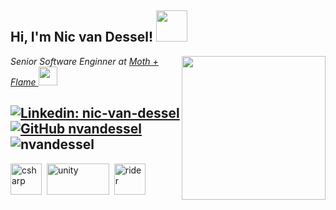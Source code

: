 <h2> Hi, I'm Nic van Dessel! <img src="https://media.giphy.com/media/Wj7lNjMNDxSmc/giphy.gif" width="50"></h2>
<img align='right' src="https://media.giphy.com/media/o0vwzuFwCGAFO/giphy.gif" width="230">
<p><em>Senior Software Enginner at <a href="https://www.mothandflamevr.com/">Moth + Flame </a><img src="https://www.mothandflamevr.com/wp-content/uploads/2019/05/butterfly1.png" width="30">
</em></p>

[![Linkedin: nic-van-dessel](https://img.shields.io/badge/-nicvandessel-blue?style=flat-square&logo=Linkedin&logoColor=white&link=https://www.linkedin.com/in/nic-van-dessel/)](https://www.linkedin.com/in/nic-van-dessel/)
[![GitHub nvandessel](https://img.shields.io/github/followers/nvandessel?label=follow&style=social)](https://github.com/nvandessel)
<img src="https://komarev.com/ghpvc/?username=nvandessel" alt="nvandessel"/>
---


<p align="left"><img src="https://konpa.github.io/devicon/devicon.git/icons/csharp/csharp-original.svg" alt="csharp" width="50" height="50"/>&nbsp;
<img src="https://upload.wikimedia.org/wikipedia/commons/1/19/Unity_Technologies_logo.svg" alt="unity" width="100" height="50"/>&nbsp;
<img src="https://resources.jetbrains.com/storage/products/rider/img/meta/rider_logo_300x300.png" alt="rider" width="50" height="50"/></p>

